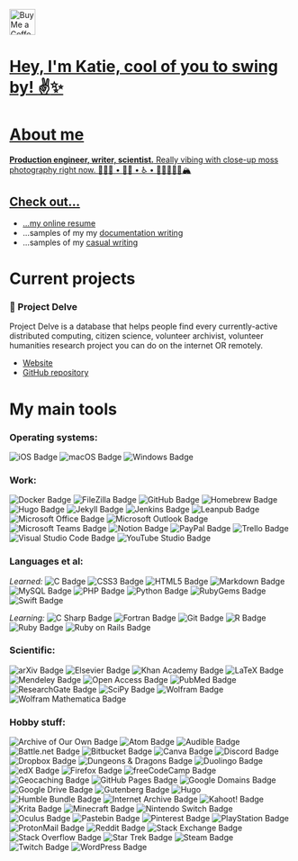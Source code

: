 <a href='https://ko-fi.com/punnypenguins' target='_blank'><img height='35' style='border:0px;height:46px;' src='https://az743702.vo.msecnd.net/cdn/kofi3.png?v=0' border='0' alt='Buy Me a Coffee at ko-fi.com' />

# Hey, I'm Katie, cool of you to swing by! :v::sparkles:

# About me
**Production engineer, writer, scientist.** Really vibing with close-up moss photography right now.
👩🏻‍🔬 • 🏳️‍🌈 • ♿️ • 🥾✌🏻🤙🏻🏔

## Check out...
* ...my [online resume](https://punnypenguins.github.io/)
* ...samples of my my [documentation writing](https://github.com/punnypenguins/writing-samples/tree/main/Documentation)
* ...samples of my [casual writing](https://github.com/punnypenguins/writing-samples/tree/main/Science%20Explainers)


# Current projects
### 🧬 Project Delve
Project Delve is a database that helps people find every currently-active distributed computing, citizen science, volunteer archivist, volunteer humanities research project you can do on the internet OR remotely.
* [Website](https://projectdelve.com/)
* [GitHub repository](https://github.com/punnypenguins/projectdelve)


# My main tools
  
### Operating systems:

![iOS Badge](https://img.shields.io/badge/iOS-000?logo=ios&logoColor=fff&style=flat) ![macOS Badge](https://img.shields.io/badge/macOS-000?logo=macos&logoColor=fff&style=flat) ![Windows Badge](https://img.shields.io/badge/Windows-0078D6?logo=windows&logoColor=fff&style=flat)
  
### Work:

![Docker Badge](https://img.shields.io/badge/Docker-2496ED?logo=docker&logoColor=fff&style=flat) ![FileZilla Badge](https://img.shields.io/badge/FileZilla-BF0000?logo=filezilla&logoColor=fff&style=flat) ![GitHub Badge](https://img.shields.io/badge/GitHub-181717?logo=github&logoColor=fff&style=flat) ![Homebrew Badge](https://img.shields.io/badge/Homebrew-FBB040?logo=homebrew&logoColor=fff&style=flat) ![Hugo Badge](https://img.shields.io/badge/Hugo-FF4088?logo=hugo&logoColor=fff&style=flat) ![Jekyll Badge](https://img.shields.io/badge/Jekyll-C00?logo=jekyll&logoColor=fff&style=flat) ![Jenkins Badge](https://img.shields.io/badge/Jenkins-D24939?logo=jenkins&logoColor=fff&style=flat) ![Leanpub Badge](https://img.shields.io/badge/Leanpub-FFF?logo=leanpub&logoColor=000&style=flat) ![Microsoft Office Badge](https://img.shields.io/badge/Microsoft%20Office-D83B01?logo=microsoftoffice&logoColor=fff&style=flat) ![Microsoft Outlook Badge](https://img.shields.io/badge/Microsoft%20Outlook-0078D4?logo=microsoftoutlook&logoColor=fff&style=flat) ![Microsoft Teams Badge](https://img.shields.io/badge/Microsoft%20Teams-6264A7?logo=microsoftteams&logoColor=fff&style=flat) ![Notion Badge](https://img.shields.io/badge/Notion-000?logo=notion&logoColor=fff&style=flat) ![PayPal Badge](https://img.shields.io/badge/PayPal-00457C?logo=paypal&logoColor=fff&style=flat) ![Trello Badge](https://img.shields.io/badge/Trello-0052CC?logo=trello&logoColor=fff&style=flat) ![Visual Studio Code Badge](https://img.shields.io/badge/Visual%20Studio%20Code-007ACC?logo=visualstudiocode&logoColor=fff&style=flat) ![YouTube Studio Badge](https://img.shields.io/badge/YouTube%20Studio-F00?logo=youtubestudio&logoColor=fff&style=flat) 
  
### Languages et al:
*Learned:* ![C Badge](https://img.shields.io/badge/C-A8B9CC?logo=c&logoColor=fff&style=flat) ![CSS3 Badge](https://img.shields.io/badge/CSS3-1572B6?logo=css3&logoColor=fff&style=flat) ![HTML5 Badge](https://img.shields.io/badge/HTML5-E34F26?logo=html5&logoColor=fff&style=flat) ![Markdown Badge](https://img.shields.io/badge/Markdown-000?logo=markdown&logoColor=fff&style=flat) ![MySQL Badge](https://img.shields.io/badge/MySQL-4479A1?logo=mysql&logoColor=fff&style=flat) ![PHP Badge](https://img.shields.io/badge/PHP-777BB4?logo=php&logoColor=fff&style=flat) ![Python Badge](https://img.shields.io/badge/Python-3776AB?logo=python&logoColor=fff&style=flat) ![RubyGems Badge](https://img.shields.io/badge/RubyGems-E9573F?logo=rubygems&logoColor=fff&style=flat) ![Swift Badge](https://img.shields.io/badge/Swift-F05138?logo=swift&logoColor=fff&style=flat) 

*Learning:* ![C Sharp Badge](https://img.shields.io/badge/C%20Sharp-239120?logo=csharp&logoColor=fff&style=flat) ![Fortran Badge](https://img.shields.io/badge/Fortran-734F96?logo=fortran&logoColor=fff&style=flat) ![Git Badge](https://img.shields.io/badge/Git-F05032?logo=git&logoColor=fff&style=flat) ![R Badge](https://img.shields.io/badge/R-276DC3?logo=r&logoColor=fff&style=flat) ![Ruby Badge](https://img.shields.io/badge/Ruby-CC342D?logo=ruby&logoColor=fff&style=flat) ![Ruby on Rails Badge](https://img.shields.io/badge/Ruby%20on%20Rails-C00?logo=rubyonrails&logoColor=fff&style=flat) 
  
### Scientific:

![arXiv Badge](https://img.shields.io/badge/arXiv-B31B1B?logo=arxiv&logoColor=fff&style=flat) ![Elsevier Badge](https://img.shields.io/badge/Elsevier-FF6C00?logo=elsevier&logoColor=fff&style=flat) ![Khan Academy Badge](https://img.shields.io/badge/Khan%20Academy-14BF96?logo=khanacademy&logoColor=fff&style=flat) ![LaTeX Badge](https://img.shields.io/badge/LaTeX-008080?logo=latex&logoColor=fff&style=flat) ![Mendeley Badge](https://img.shields.io/badge/Mendeley-9D1620?logo=mendeley&logoColor=fff&style=flat) ![Open Access Badge](https://img.shields.io/badge/Open%20Access-F68212?logo=openaccess&logoColor=fff&style=flat) ![PubMed Badge](https://img.shields.io/badge/PubMed-326599?logo=pubmed&logoColor=fff&style=flat) ![ResearchGate Badge](https://img.shields.io/badge/ResearchGate-0CB?logo=researchgate&logoColor=fff&style=flat) ![SciPy Badge](https://img.shields.io/badge/SciPy-8CAAE6?logo=scipy&logoColor=fff&style=flat) ![Wolfram Badge](https://img.shields.io/badge/Wolfram-D10?logo=wolfram&logoColor=fff&style=flat) ![Wolfram Mathematica Badge](https://img.shields.io/badge/Wolfram%20Mathematica-D10?logo=wolframmathematica&logoColor=fff&style=flat)
  
### Hobby stuff:

![Archive of Our Own Badge](https://img.shields.io/badge/Archive%20of%20Our%20Own-900?logo=archiveofourown&logoColor=fff&style=flat) ![Atom Badge](https://img.shields.io/badge/Atom-66595C?logo=atom&logoColor=fff&style=flat) ![Audible Badge](https://img.shields.io/badge/Audible-F8991C?logo=audible&logoColor=fff&style=flat) ![Battle.net Badge](https://img.shields.io/badge/Battle.net-148EFF?logo=battledotnet&logoColor=fff&style=flat) ![Bitbucket Badge](https://img.shields.io/badge/Bitbucket-0052CC?logo=bitbucket&logoColor=fff&style=flat) ![Canva Badge](https://img.shields.io/badge/Canva-00C4CC?logo=canva&logoColor=fff&style=flat) ![Discord Badge](https://img.shields.io/badge/Discord-5865F2?logo=discord&logoColor=fff&style=flat) ![Dropbox Badge](https://img.shields.io/badge/Dropbox-0061FF?logo=dropbox&logoColor=fff&style=flat) ![Dungeons & Dragons Badge](https://img.shields.io/badge/Dungeons%20%26%20Dragons-ED1C24?logo=dungeonsanddragons&logoColor=fff&style=flat) ![Duolingo Badge](https://img.shields.io/badge/Duolingo-58CC02?logo=duolingo&logoColor=fff&style=flat) ![edX Badge](https://img.shields.io/badge/edX-02262B?logo=edx&logoColor=fff&style=flat) ![Firefox Badge](https://img.shields.io/badge/Firefox-FF7139?logo=firefox&logoColor=fff&style=flat) ![freeCodeCamp Badge](https://img.shields.io/badge/freeCodeCamp-0A0A23?logo=freecodecamp&logoColor=fff&style=flat) ![Geocaching Badge](https://img.shields.io/badge/Geocaching-00874D?logo=geocaching&logoColor=fff&style=flat) ![GitHub Pages Badge](https://img.shields.io/badge/GitHub%20Pages-222?logo=githubpages&logoColor=fff&style=flat) ![Google Domains Badge](https://img.shields.io/badge/Google%20Domains-4285F4?logo=googledomains&logoColor=fff&style=flat) ![Google Drive Badge](https://img.shields.io/badge/Google%20Drive-4285F4?logo=googledrive&logoColor=fff&style=flat) ![Gutenberg Badge](https://img.shields.io/badge/Gutenberg-000?logo=gutenberg&logoColor=fff&style=flat) ![Hugo](https://img.shields.io/badge/-Hugo-F94388?style=flat&logo=hugo&logoColor=white) ![Humble Bundle Badge](https://img.shields.io/badge/Humble%20Bundle-CC2929?logo=humblebundle&logoColor=fff&style=flat) ![Internet Archive Badge](https://img.shields.io/badge/Internet%20Archive-666?logo=internetarchive&logoColor=fff&style=flat) ![Kahoot! Badge](https://img.shields.io/badge/Kahoot!-46178F?logo=kahoot&logoColor=fff&style=flat) ![Krita Badge](https://img.shields.io/badge/Krita-3BABFF?logo=krita&logoColor=fff&style=flat) ![Minecraft Badge](https://img.shields.io/badge/Minecraft-62B47A?logo=minecraft&logoColor=fff&style=flat) ![Nintendo Switch Badge](https://img.shields.io/badge/Nintendo%20Switch-E60012?logo=nintendoswitch&logoColor=fff&style=flat) ![Oculus Badge](https://img.shields.io/badge/Oculus-1C1E20?logo=oculus&logoColor=fff&style=flat) ![Pastebin Badge](https://img.shields.io/badge/Pastebin-02456C?logo=pastebin&logoColor=fff&style=flat) ![Pinterest Badge](https://img.shields.io/badge/Pinterest-BD081C?logo=pinterest&logoColor=fff&style=flat) ![PlayStation Badge](https://img.shields.io/badge/PlayStation-003791?logo=playstation&logoColor=fff&style=flat) ![ProtonMail Badge](https://img.shields.io/badge/ProtonMail-8B89CC?logo=protonmail&logoColor=fff&style=flat) ![Reddit Badge](https://img.shields.io/badge/Reddit-FF4500?logo=reddit&logoColor=fff&style=flat) ![Stack Exchange Badge](https://img.shields.io/badge/Stack%20Exchange-1E5397?logo=stackexchange&logoColor=fff&style=flat) ![Stack Overflow Badge](https://img.shields.io/badge/Stack%20Overflow-F58025?logo=stackoverflow&logoColor=fff&style=flat) ![Star Trek Badge](https://img.shields.io/badge/Star%20Trek-FFE200?logo=startrek&logoColor=000&style=flat) ![Steam Badge](https://img.shields.io/badge/Steam-000?logo=steam&logoColor=fff&style=flat) ![Twitch Badge](https://img.shields.io/badge/Twitch-9146FF?logo=twitch&logoColor=fff&style=flat) ![WordPress Badge](https://img.shields.io/badge/WordPress-21759B?logo=wordpress&logoColor=fff&style=flat)
